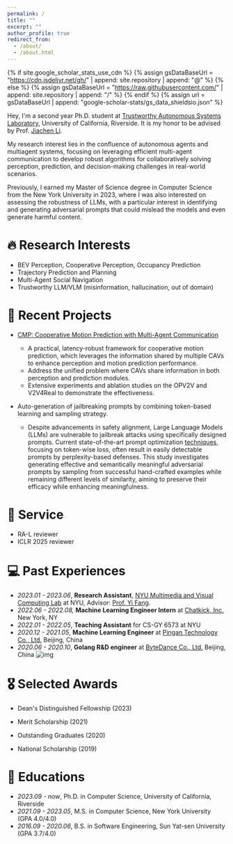 ```yaml
---
permalink: /
title: ""
excerpt: ""
author_profile: true
redirect_from: 
  - /about/
  - /about.html
---
```


{% if site.google_scholar_stats_use_cdn %}
{% assign gsDataBaseUrl = "https://cdn.jsdelivr.net/gh/" | append: site.repository | append: "@" %}
{% else %}
{% assign gsDataBaseUrl = "https://raw.githubusercontent.com/" | append: site.repository | append: "/" %}
{% endif %}
{% assign url = gsDataBaseUrl | append: "google-scholar-stats/gs_data_shieldsio.json" %}

<span class='anchor' id='about-me'></span>

Hey, I'm a second year Ph.D. student at [Trustworthy Autonomous Systems Laboratory](https://tasl.ucr.edu/), University of California, Riverside. It is my honor to be advised by Prof. [Jiachen Li](https://jiachenli94.github.io/). 

My research interest lies in the confluence of autonomous agents and multiagent systems, focusing on leveraging efficient multi-agent communication to develop robust algorithms for collaboratively solving perception, prediction, and decision-making challenges in real-world scenarios.

Previously, I earned my Master of Science degree in Computer Science from the New York University in 2023, where I was also interested on assessing the robustness of LLMs, with a particular interest in identifying and generating adversarial prompts that could mislead the models and even generate harmful content.

<span class='anchor' id='research-interests'></span>

# 🔥 Research Interests

- BEV Perception, Cooperative Perception, Occupancy Prediction
- Trajectory Prediction and Planning
- Multi-Agent Social Navigation
- Trustworthy LLM/VLM (misinformation, hallucination, out of domain)

<span class='anchor' id='projects'></span>

# 📝 Recent Projects

- [CMP: Cooperative Motion Prediction with Multi-Agent Communication](https://cmp-cooperative-prediction.github.io/)
  - A practical, latency-robust framework for cooperative motion prediction, which leverages the information shared by multiple CAVs to enhance perception and motion prediction performance.
  - Address the unified problem where CAVs share information in both perception and prediction modules.
  - Extensive experiments and ablation studies on the OPV2V and V2V4Real to demonstrate the effectiveness.

- Auto-generation of jailbreaking prompts by combining token-based learning and sampling strategy.

  - Despite advancements in safety alignment, Large Language Models (LLMs) are vulnerable to jailbreak attacks using specifically designed prompts. Current state-of-the-art prompt optimization [techniques](https://github.com/llm-attacks/llm-attacks), focusing on token-wise loss, often result in easily detectable prompts by perplexity-based defenses. This study investigates generating effective and semantically meaningful adversarial prompts by sampling from successful hand-crafted examples while remaining different levels of similarity, aiming to preserve their efficacy while enhancing meaningfulness.

<span class='anchor' id='experiences'></span>

# 📝 Service

- RA-L reviewer
- ICLR 2025 reviewer




# 💻 Past Experiences

- *2023.01 - 2023.06*,   **Research Assistant**, [NYU Multimedia and Visual Computing Lab](http://mmvc.engineering.nyu.edu/) at NYU,  Advisor: [Prof. Yi Fang](https://engineering.nyu.edu/faculty/yi-fang).
- *2022.06 - 2022.08,*   **Machine Learning Engineer Intern** at [Chatkick, Inc.](https://chatkick.com/) New York, NY
- *2022.01 - 2022.05*,   **Teaching Assistant** for CS-GY 6573 at NYU
- *2020.12 - 2021.05*,   **Machine Learning Engineer** at [Pingan Technology Co., Ltd.](https://www.linkedin.com/company/ping-an-technology/) Beijing, China
- *2020.06 - 2020.10*,   **Golang R&D engineer** at [ByteDance Co., Ltd.](https://www.linkedin.com/company/bytedance/) Beijing, China ![img](https://zehaowang983.github.io/images/bytedance.png)

<span class='anchor' id='selected-awards'></span>

# 🎖 Selected Awards

- Dean's Distinguished Fellowship (2023)

- Merit Scholarship (2021)

- Outstanding Graduates (2020)

- National Scholarship (2019)

<span class='anchor' id='educations'></span>

# 📖 Educations

- *2023.09 - now*, Ph.D. in Computer Science, University of California, Riverside
- *2021.09 - 2023.05*, M.S. in Computer Science, New York University (GPA 4.0/4.0)
- *2016.09 - 2020.06*, B.S. in Software Engineering, Sun Yat-sen University (GPA 3.7/4.0)

<span class='anchor' id='skills'></span>

